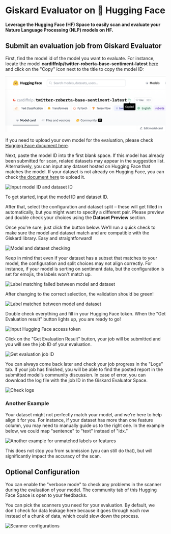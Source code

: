 # Giskard Evaluator on 🤗 Hugging Face
**Leverage the Hugging Face (HF) Space to easily scan and evaluate your Nature Language Processing (NLP) models on HF.**

## Submit an evaluation job from Giskard Evaluator

First, find the model id of the model you want to evaluate. For instance, locate the model **cardiffnlp/twitter-roberta-base-sentiment-latest** [here](https://huggingface.co/cardiffnlp/twitter-roberta-base-sentiment-latest) and click on the "Copy" icon next to the title to copy the model ID:

![Copy model ID](../../assets/integrations/hfs/eval_copy_id.png)

If you need to upload your own model for the evaluation, please check [Hugging Face document here](https://huggingface.co/docs/hub/en/models-uploading).

Next, paste the model ID into the first blank space. If this model has already been submitted for scan, related datasets may appear in the suggestion list. Alternatively, you can input any dataset hosted on Hugging Face that matches the model. If your dataset is not already on Hugging Face, you can check [the document here](https://huggingface.co/docs/hub/en/datasets-adding) to upload it.

![Input model ID and dataset ID]()

To get started, input the model ID and dataset ID. 

After that, select the configuration and dataset split – these will get filled in automatically, but you might want to specify a different pair. Please preview and double check your choices using the **Dataset Preview** section. 

Once you're sure, just click the button below. We'll run a quick check to make sure the model and dataset match and are compatible with the Giskard library. Easy and straightforward!

![Model and dataset checking]()

Keep in mind that even if your dataset has a subset that matches to your model, the configuration and split choices may not align correctly. For instance, if your model is sorting on sentiment data, but the configuration is set for emojis, the labels won't match up.

![Label matching failed between model and dataset]()

After changing to the correct selection, the validation should be green!

![Label matched between model and dataset]()

Double check everything and fill in your Hugging Face token. When the "Get Evaluation result" button lights up, you are ready to go!

![Input Hugging Face access token]()

Click on the "Get Evaluation Result" button, your job will be submitted and you will see the job ID of your evaluation.

![Get evaluation job ID]()

You can always come back later and check your job progress in the "Logs" tab. If your job has finished, you will be able to find the posted report in the submitted model’s community discussion. In case of error, you can download the log file with the job ID in the Giskard Evaluator Space.

![Check logs]()

### Another Example

Your dataset might not perfectly match your model, and we're here to help align it for you. For instance, if your dataset has more than one feature column, you may need to manually guide us to the right one. In the example below, we could map "sentence" to "text" instead of "idx.”

![Another example for unmatched labels or features]()

This does not stop you from submission (you can still do that), but will significantly impact the accuracy of the scan.

## Optional Configuration

You can enable the "verbose mode" to check any problems in the scanner during the evaluation of your model. The community tab of this Hugging Face Space is open to your feedbacks.

You can pick the scanners you need for your evaluation. By default, we don't check for data leakage here because it goes through each row instead of a chunk of data, which could slow down the process.

![Scanner configurations]()
